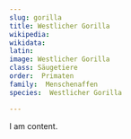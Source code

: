 ```yaml
---
slug: gorilla
title: Westlicher Gorilla
wikipedia: 
wikidata: 
latin:
image: Westlicher Gorilla
class: Säugetiere
order:  Primaten
family:  Menschenaffen
species:  Westlicher Gorilla

---
```


I am content.
